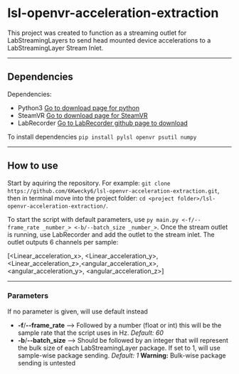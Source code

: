 lsl-openvr-acceleration-extraction
=================================
This project was created to function as a streaming outlet for LabStreamingLayers to send head mounted device accelerations to a LabStreamingLayer Stream Inlet.

***
Dependencies
---------------------------------
Dependencies:
* Python3 [Go to download page for python](https://www.python.org/downloads/)
* SteamVR [Go to download page for SteamVR](https://store.steampowered.com/app/250820/SteamVR/)
* LabRecorder [Go to LabRecorder github page to download](https://github.com/labstreaminglayer/App-LabRecorder/releases)

To install dependencies `pip install pylsl openvr psutil numpy`

***
How to use
---------------------------------
Start by aquiring the repository. For example: `git clone https://github.com/6Kwecky6/lsl-openvr-acceleration-extraction.git`, then in terminal move into the project folder: `cd <project folder>/lsl-openvr-acceleration-extraction/`.

To start the script with default parameters, use `py main.py <-f/--frame_rate _number_> <-b/--batch_size _number_>`. Once the stream outlet is running, use LabRecorder and add the outlet to the stream inlet. The outlet outputs 6 channels per sample:

[<Linear_acceleration_x>, <Linear_acceleration_y>, <Linear_acceleration_z>,<angular_acceleration_x>, <angular_acceleration_y>, <angular_acceleration_z>]

***
### Parameters
If no parameter is given, will use default instead
* __-f__/__--frame_rate__ --> Followed by a number (float or int) this will be the sample rate that the script uses in Hz. _Default: 60_
* __-b__/__--batch_size__ --> Should be followed by an integer that will represent the bulk size of each LabStreamingLayer package. If set to 1, will use sample-wise package sending. _Default: 1_  __Warning:__ Bulk-wise package sending is untested
